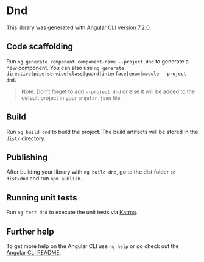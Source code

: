 # Dnd

This library was generated with [Angular CLI](https://github.com/angular/angular-cli) version 7.2.0.

## Code scaffolding

Run `ng generate component component-name --project dnd` to generate a new component. You can also use `ng generate directive|pipe|service|class|guard|interface|enum|module --project dnd`.
> Note: Don't forget to add `--project dnd` or else it will be added to the default project in your `angular.json` file. 

## Build

Run `ng build dnd` to build the project. The build artifacts will be stored in the `dist/` directory.

## Publishing

After building your library with `ng build dnd`, go to the dist folder `cd dist/dnd` and run `npm publish`.

## Running unit tests

Run `ng test dnd` to execute the unit tests via [Karma](https://karma-runner.github.io).

## Further help

To get more help on the Angular CLI use `ng help` or go check out the [Angular CLI README](https://github.com/angular/angular-cli/blob/master/README.md).
